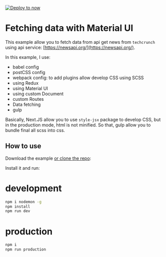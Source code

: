 [![Deploy to now](https://deploy.now.sh/static/button.svg)](https://deploy.now.sh/?repo=https://github.com/zeit/next.js/tree/master/examples/material-ui-redux-custom-server)

# Fetching data with Material UI

This example allow you to fetch data from api get news from `techcrunch` using api service: [https://newsapi.org/](https://newsapi.org/). 

In this example, I use:
+ babel config
+ postCSS config
+ webpack config: to add plugins allow develop CSS using SCSS
+ using Redux
+ using Material UI
+ using custom Document
+ custom Routes
+ Data fetching
+ gulp

Basically, Next.JS allow you to use `style-jsx` package to develop CSS, but in the production mode, html is not minified. So that, gulp allow you to bundle final all scss into css.

## How to use

Download the example [or clone the repo](https://github.com/zeit/next.js):

Install it and run:

# development

```bash
npm i nodemon -g
npm install
npm run dev
```

# production

```bash
npm i
npm run production
```


